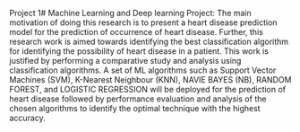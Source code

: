 Project 1# Machine Learning and Deep learning Project:
The main motivation of doing this research is to present a heart disease prediction model for the prediction of occurrence of heart disease. Further, this research work 
is aimed towards identifying the best classification algorithm for identifying the possibility of heart disease in a patient. This work is justified by performing a 
comparative study and analysis using classification algorithms. 
A set of ML algorithms such as Support Vector Machines (SVM), K-Nearest Neighbour (KNN), NAVIE BAYES (NB), RANDOM FOREST, and LOGISTIC REGRESSION will be deployed 
for the prediction of heart disease followed by performance evaluation and analysis of the chosen algorithms to identify the optimal technique with the 
highest accuracy.
